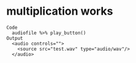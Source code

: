 # multiplication works

    Code
      audiofile %>% play_button()
    Output
      <audio controls="">
        <source src="test.wav" type="audio/wav"/>
      </audio>

